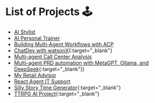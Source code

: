 # List of Projects :joystick:

* [AI Stylist](./tutorials/projects/ai-stylist-tutorial.ipynb)
* [AI Personal Trainer](./tutorials/projects/ai-personal-trainer-llama/ai-personal-trainer-llama.ipynb)
* [Building Multi-Agent Workflows with ACP](./tutorials/projects/ai-stylist-tutorial.ipynb)
* [ChatDev with watsonX](https://github.com/IBM/ibmdotcom-tutorials/tree/main/docs/tutorials/projects/chatdev_watsonx_tutorial_){:target="_blank"}
* [Multi-agent Call Center Analysis](./tutorials/projects/multiagent-collaboration-customer-call-analysis.md)
* [Multi-agent PRD automation with MetaGPT, Ollama, and DeepSeek](https://github.com/IBM/ibmdotcom-tutorials/tree/main/docs/tutorials/projects/metagpt-tutorial){:target="_blank"})
* [My Retail Advisor](./tutorials/projects/crewAI-multiagent-retail-example.md)
* [React Agent IT Support](./tutorials/projects/react-agent-tutorial.md)
* [Silly Story Time Generator](https://github.com/IBM/ibmdotcom-tutorials/tree/main/generative-ai/silly_story_time){:target="_blank"}
* [TTRPG AI Project](https://github.com/IBM/ibmdotcom-tutorials/tree/main/ttrpgai){:target="_blank"}
